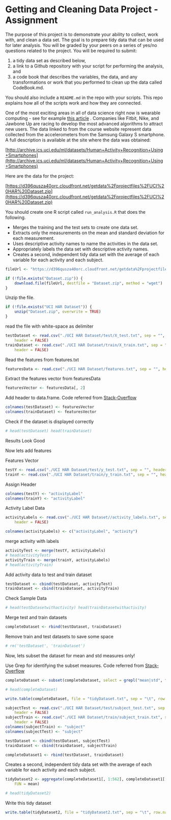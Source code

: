 Getting and Cleaning Data Project - Assignment
========================================================

The purpose of this project is to demonstrate your ability to collect, work with, and clean a data set. The goal is to prepare tidy data that can be used for later analysis. You will be graded by your peers on a series of yes/no questions related to the project. You will be required to submit: 

1. a tidy data set as described below, 
2. a link to a Github repository with your script for performing the analysis, and 
3. a code book that describes the variables, the data, and any transformations or work that you performed to clean up the data called CodeBook.md. 

You should also include a `README.md` in the repo with your scripts. This repo explains how all of the scripts work and how they are connected.  

One of the most exciting areas in all of data science right now is wearable computing - see for example [this article](http://www.insideactivitytracking.com/data-science-activity-tracking-and-the-battle-for-the-worlds-top-sports-brand/) . Companies like Fitbit, Nike, and Jawbone Up are racing to develop the most advanced algorithms to attract new users. The data linked to from the course website represent data collected from the accelerometers from the Samsung Galaxy S smartphone. A full description is available at the site where the data was obtained: 

[http://archive.ics.uci.edu/ml/datasets/Human+Activity+Recognition+Using+Smartphones](http://archive.ics.uci.edu/ml/datasets/Human+Activity+Recognition+Using+Smartphones) 

Here are the data for the project: 

[https://d396qusza40orc.cloudfront.net/getdata%2Fprojectfiles%2FUCI%20HAR%20Dataset.zip](https://d396qusza40orc.cloudfront.net/getdata%2Fprojectfiles%2FUCI%20HAR%20Dataset.zip) 

You should create one R script called `run_analysis.R` that does the following. 

- Merges the training and the test sets to create one data set.
- Extracts only the measurements on the mean and standard deviation for each measurement. 
- Uses descriptive activity names to name the activities in the data set.
- Appropriately labels the data set with descriptive activity names. 
- Creates a second, independent tidy data set with the average of each variable for each activity and each subject. 


```r
fileUrl <- "https://d396qusza40orc.cloudfront.net/getdata%2Fprojectfiles%2FUCI%20HAR%20Dataset.zip"

if (!file.exists("Dataset.zip")) {
    download.file(fileUrl, destfile = "Dataset.zip", method = "wget")
}
```



Unzip the file. 


```r
if (!file.exists("UCI HAR Dataset")) {
    unzip("Dataset.zip", overwrite = TRUE)
}
```


read the file with white-space as delimiter


```r
testDataset <- read.csv("./UCI HAR Dataset/test/X_test.txt", sep = "", colClasses = "numeric", 
    header = FALSE)
trainDataset <- read.csv("./UCI HAR Dataset/train/X_train.txt", sep = "", colClasses = "numeric", 
    header = FALSE)
```


Read the features from features.txt

```r
featuresData <- read.csv("./UCI HAR Dataset/features.txt", sep = "", header = FALSE)
```


Extract the features vector from featuresData

```r
featuresVector <- featuresData[, 2]
```


Add header to data.frame. Code referred from [Stack-Overflow](http://stackoverflow.com/a/14022113/2356016)


```r
colnames(testDataset) <- featuresVector
colnames(trainDataset) <- featuresVector
```


Check if the dataset is displayed correctly


```r
# head(testDataset) head(trainDataset)
```


Results Look Good 

Now lets add features 

Features Vector

```r
testY <- read.csv("./UCI HAR Dataset/test/y_test.txt", sep = "", header = FALSE)
trainY <- read.csv("./UCI HAR Dataset/train/y_train.txt", sep = "", header = FALSE)
```


Assign Header


```r
colnames(testY) <- "activityLabel"
colnames(trainY) <- "activityLabel"
```



Activity Label Data

```r
activityLabels <- read.csv("./UCI HAR Dataset//activity_labels.txt", sep = "", 
    header = FALSE)
```




```r
colnames(activityLabels) <- c("activityLabel", "activity")
```


merge activity with labels 

```r
activityTest <- merge(testY, activityLabels)
# head(activityTest)
activityTrain <- merge(trainY, activityLabels)
# head(activityTrain)
```


Add activity data to test and train dataset


```r
testDataset <- cbind(testDataset, activityTest)
trainDataset <- cbind(trainDataset, activityTrain)
```


Check Sample Data

```r
# head(testDatasetwithactivity) head(trainDatasetwithactivity)
```




Merge test and train datasets


```r
completeDataset <- rbind(testDataset, trainDataset)
```



Remove train and test datasets to save some space

```r
# rm('testDataset', 'trainDataset')
```



Now, lets subset the dataset for mean and std measures only!

Use Grep for identifying the subset measures. Code referred from [Stack-Overflow](http://stackoverflow.com/a/21311458/2356016)



```r
completeDataset <- subset(completeDataset, select = grepl("mean|std", featuresVector))
```




```r
# head(completeDataset)
```




```r
write.table(completeDataset, file = "tidyDataset.txt", sep = "\t", row.names = FALSE)
```




```r
subjectTest <- read.csv("./UCI HAR Dataset/test/subject_test.txt", sep = "", 
    header = FALSE)
subjectTrain <- read.csv("./UCI HAR Dataset/train/subject_train.txt", sep = "", 
    header = FALSE)
colnames(subjectTrain) <- "subject"
colnames(subjectTest) <- "subject"
```




```r
testDataset <- cbind(testDataset, subjectTest)
trainDataset <- cbind(trainDataset, subjectTrain)
```




```r
completeDataset1 <- rbind(testDataset, trainDataset)
```


Creates a second, independent tidy data set with the average of each variable for each activity and each subject. 



```r
tidyDataset2 <- aggregate(completeDataset1[, 1:562], completeDataset1[, 563:564], 
    FUN = mean)
```




```r
# head(tidyDataset2)
```


Write this tidy dataset


```r
write.table(tidyDataset2, file = "tidyDataset2.txt", sep = "\t", row.names = FALSE)
```

